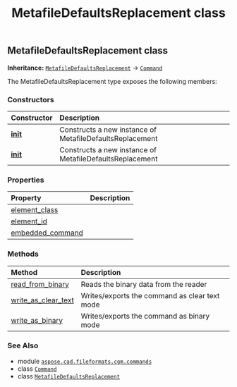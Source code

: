 ﻿---
title: MetafileDefaultsReplacement class
second_title: Aspose.CAD for Python via .NET API References
description: 
type: docs
weight: 1240
url: /python-net/aspose.cad.fileformats.cgm.commands/metafiledefaultsreplacement/
is_root: false
---

## MetafileDefaultsReplacement class



**Inheritance:** [`MetafileDefaultsReplacement`](/cad/python-net/aspose.cad.fileformats.cgm.commands/metafiledefaultsreplacement) → 
[`Command`](/cad/python-net/aspose.cad.fileformats.cgm.commands/command)



The MetafileDefaultsReplacement type exposes the following members:

### Constructors
| Constructor | Description |
| :- | :- |
| [__init__](/cad/python-net/aspose.cad.fileformats.cgm.commands/metafiledefaultsreplacement/__init__/#aspose.cad.fileformats.cgm.CgmFile) | Constructs a new instance of MetafileDefaultsReplacement |
| [__init__](/cad/python-net/aspose.cad.fileformats.cgm.commands/metafiledefaultsreplacement/__init__/#aspose.cad.fileformats.cgm.CgmFile-aspose.cad.fileformats.cgm.commands.Command) | Constructs a new instance of MetafileDefaultsReplacement |


### Properties
| Property | Description |
| :- | :- |
| [element_class](/cad/python-net/aspose.cad.fileformats.cgm.commands/metafiledefaultsreplacement/element_class) |  |
| [element_id](/cad/python-net/aspose.cad.fileformats.cgm.commands/metafiledefaultsreplacement/element_id) |  |
| [embedded_command](/cad/python-net/aspose.cad.fileformats.cgm.commands/metafiledefaultsreplacement/embedded_command) |  |


### Methods
| Method | Description |
| :- | :- |
| [read_from_binary](/cad/python-net/aspose.cad.fileformats.cgm.commands/metafiledefaultsreplacement/read_from_binary/#aspose.cad.fileformats.cgm.IBinaryReader) | Reads the binary data from the reader |
| [write_as_clear_text](/cad/python-net/aspose.cad.fileformats.cgm.commands/metafiledefaultsreplacement/write_as_clear_text/#aspose.cad.fileformats.cgm.IClearTextWriter) | Writes/exports the command as clear text mode |
| [write_as_binary](/cad/python-net/aspose.cad.fileformats.cgm.commands/metafiledefaultsreplacement/write_as_binary/#aspose.cad.fileformats.cgm.IBinaryWriter) | Writes/exports the command as binary mode |



### See Also
* module [`aspose.cad.fileformats.cgm.commands`](..)
* class [`Command`](/cad/python-net/aspose.cad.fileformats.cgm.commands/command)
* class [`MetafileDefaultsReplacement`](/cad/python-net/aspose.cad.fileformats.cgm.commands/metafiledefaultsreplacement)
